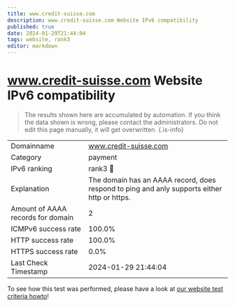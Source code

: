 ```yaml
---
title: www.credit-suisse.com
description: www.credit-suisse.com Website IPv6 compatibility
published: true
date: 2024-01-29T21:44:04
tags: website, rank3
editor: markdown
---
```


# www.credit-suisse.com Website IPv6 compatibility

> The results shown here are accumulated by automation. If you think the data shown is wrong, please contact the administrators. 
> Do not edit this page manually, it will get overwritten.
{.is-info}


|   |   |
| - | - |
| Domainname | www.credit-suisse.com
| Category | payment |
| IPv6 ranking | rank3 :3rd_place_medal: |
| Explanation | The domain has an AAAA record, does respond to ping and anly supports either http or https. |
| Amount of AAAA records for domain | 2 |
| ICMPv6 success rate | 100.0%|
| HTTP success rate | 100.0% |
| HTTPS success rate | 0.0% |
| Last Check Timestamp | 2024-01-29 21:44:04 |

To see how this test was performed, please have a look at [our website test criteria howto](/howto/testcriteria/website)!

